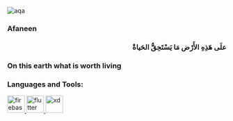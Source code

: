 ![aqa](https://user-images.githubusercontent.com/84340616/203003801-3fbc3ff4-ded4-487f-8917-97d7df304681.png)
<h3 align="left">Afaneen</h3>
<h3 align="right">علَى هَذِهِ الأَرْض مَا يَسْتَحِقُّ الحَياةْ</h3>
<h3 align="left">On this earth what is worth living</h3>







<h3 align="left">Languages and Tools:</h3>
<p align="left"> <a href="https://firebase.google.com/" target="_blank" rel="noreferrer"> <img src="https://www.vectorlogo.zone/logos/firebase/firebase-icon.svg" alt="firebase" width="40" height="40"/> </a> <a href="https://flutter.dev" target="_blank" rel="noreferrer"> <img src="https://www.vectorlogo.zone/logos/flutterio/flutterio-icon.svg" alt="flutter" width="40" height="40"/> </a> <a href="https://www.adobe.com/products/xd.html" target="_blank" rel="noreferrer"> <img src="https://cdn.worldvectorlogo.com/logos/adobe-xd.svg" alt="xd" width="40" height="40"/> </a> </p>


<!-- flutter pub run easy_localization:generate -S "assets/translations" -O "lib/translations" -->

